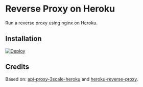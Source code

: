 # Reverse Proxy on Heroku

Run a reverse proxy using nginx on Heroku.

## Installation

[![Deploy](https://www.herokucdn.com/deploy/button.png)](https://heroku.com/deploy)

## Credits

Based on:
[api-proxy-3scale-heroku](https://github.com/Taytay/api-proxy-3scale-heroku) and
[heroku-reverse-proxy](https://github.com/octoberswimmer/heroku-reverse-proxy).
 

